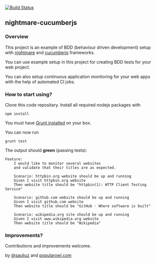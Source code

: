[![Build Status](https://api.travis-ci.org/sauliuz/nightmare-cucumberjs.svg?branch=master)](https://travis-ci.org/sauliuz/nightmare-cucumberjs/)

## nightmare-cucumberjs

### Overview

This project is an example of BDD (behaviour driven development) setup with [nightmare](https://github.com/segmentio/nightmare) and [cucumberjs](https://github.com/cucumber/cucumber-js) frameworks.

You can use example setup in this project for creating BDD tests for your web project.

You can also setup continuous application monitoring for your web apps with the help of automated CI jobs.


### How to start using?
Clone this code repositary. Install all required nodejs packages with

	npm install

You must have [Grunt installed](http://gruntjs.com/installing-grunt) on your box.

You can now run

	grunt test
	
The output should **green** (passing tests):

	Feature: 
		I would like to monitor several websites
  	 	and validate that their titles are as expected.
  	
  		Scenario: httpbin.org website should be up and running
  		Given I visit httpbin.org website
  		Then website title should be "httpbin(1): HTTP Client Testing Service"
  	
  		Scenario: github.com website should be up and running
    	Given I visit github.com website
    	Then website title should be "GitHub · Where software is built"
    	
    	Scenario: wikipedia.org site should be up and running
    	Given I visit www.wikipedia.org website
    	Then website title should be "Wikipedia"
    	
### Improvements?

Contributions and improvements welcome.

by [@sauliuz](https://twitter.com/sauliuz) and [popularowl.com](http://www.popularowl.com "apis made simple")
